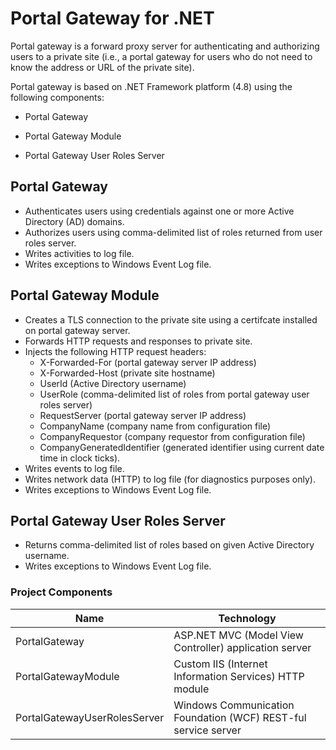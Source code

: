 Portal Gateway for .NET
=======================

Portal gateway is a forward proxy server for authenticating and authorizing users to a private site (i.e., a portal gateway for users who do not need to know the address or URL of the private site).

Portal gateway is based on .NET Framework platform (4.8) using the following components:

* Portal Gateway

* Portal Gateway Module

* Portal Gateway User Roles Server

## Portal Gateway
                
- Authenticates users using credentials against one or more Active Directory (AD) domains.
- Authorizes users using comma-delimited list of roles returned from user roles server.
- Writes activities to log file.
- Writes exceptions to Windows Event Log file.

## Portal Gateway Module
                
- Creates a TLS connection to the private site using a certifcate installed on portal gateway server.
- Forwards HTTP requests and responses to private site.
- Injects the following HTTP request headers:
  - X-Forwarded-For (portal gateway server IP address)
  - X-Forwarded-Host (private site hostname)
  - UserId (Active Directory username)
  - UserRole (comma-delimited list of roles from portal gateway user roles server)
  - RequestServer (portal gateway server IP address)
  - CompanyName (company name from configuration file)
  - CompanyRequestor (company requestor from configuration file)
  - CompanyGeneratedIdentifier (generated identifier using current date time in clock ticks).
- Writes events to log file.
- Writes network data (HTTP) to log file (for diagnostics purposes only).
- Writes exceptions to Windows Event Log file.

## Portal Gateway User Roles Server

- Returns comma-delimited list of roles based on given Active Directory username.
- Writes exceptions to Windows Event Log file.             

### Project Components

| Name                         | Technology                                                     |
| ---                          | ---                                                            |
| PortalGateway                | ASP.NET MVC (Model View Controller) application server         |
| PortalGatewayModule          | Custom IIS (Internet Information Services) HTTP module         |
| PortalGatewayUserRolesServer | Windows Communication Foundation (WCF) REST-ful service server |
